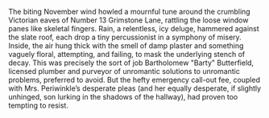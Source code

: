 The biting November wind howled a mournful tune around the crumbling Victorian eaves of Number 13 Grimstone Lane, rattling the loose window panes like skeletal fingers.  Rain, a relentless, icy deluge, hammered against the slate roof, each drop a tiny percussionist in a symphony of misery. Inside, the air hung thick with the smell of damp plaster and something vaguely floral, attempting, and failing, to mask the underlying stench of decay.  This was precisely the sort of job Bartholomew "Barty" Butterfield, licensed plumber and purveyor of unromantic solutions to unromantic problems, preferred to avoid.  But the hefty emergency call-out fee, coupled with Mrs. Periwinkle’s desperate pleas (and her equally desperate, if slightly unhinged, son lurking in the shadows of the hallway), had proven too tempting to resist.
